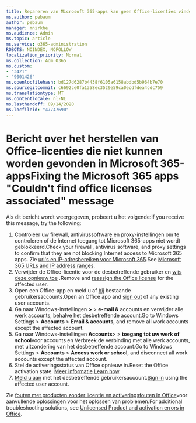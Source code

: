 ```yaml
---
title: Repareren van Microsoft 365-apps kan geen Office-licenties vinden die aan het bericht zijn gekoppeld
ms.author: pebaum
author: pebaum
manager: mnirkhe
ms.audience: Admin
ms.topic: article
ms.service: o365-administration
ROBOTS: NOINDEX, NOFOLLOW
localization_priority: Normal
ms.collection: Adm_O365
ms.custom:
- "3421"
- "9001426"
ms.openlocfilehash: bd127d6287b4438f6105a6158abdbd5b964b7e70
ms.sourcegitcommit: c6692ce0fa1358ec3529e59ca0ecdfdea4cdc759
ms.translationtype: MT
ms.contentlocale: nl-NL
ms.lasthandoff: 09/14/2020
ms.locfileid: "47747690"
---
```

# <a name="fixing-the-microsoft-365-apps-couldnt-find-office-licenses-associated-message"></a><span data-ttu-id="d2838-102">Bericht over het herstellen van Office-licenties die niet kunnen worden gevonden in Microsoft 365-apps</span><span class="sxs-lookup"><span data-stu-id="d2838-102">Fixing the Microsoft 365 apps "Couldn't find office licenses associated" message</span></span>

<span data-ttu-id="d2838-103">Als dit bericht wordt weergegeven, probeert u het volgende:</span><span class="sxs-lookup"><span data-stu-id="d2838-103">If you receive this message, try the following:</span></span>

1. <span data-ttu-id="d2838-104">Controleer uw firewall, antivirussoftware en proxy-instellingen om te controleren of de Internet toegang tot Microsoft 365-apps niet wordt geblokkeerd.</span><span class="sxs-lookup"><span data-stu-id="d2838-104">Check your firewall, antivirus software, and proxy settings to confirm that they are not blocking Internet access to Microsoft 365 apps.</span></span> <span data-ttu-id="d2838-105">Zie [url's en IP-adresbereiken voor Microsoft 365](https://docs.microsoft.com/office365/enterprise/urls-and-ip-address-ranges).</span><span class="sxs-lookup"><span data-stu-id="d2838-105">See [Microsoft 365 URLs and IP address ranges](https://docs.microsoft.com/office365/enterprise/urls-and-ip-address-ranges).</span></span>
2. <span data-ttu-id="d2838-106">Verwijder de Office-licentie voor de desbetreffende gebruiker en [wijs deze opnieuw toe](https://docs.microsoft.com/microsoft-365/admin/manage/assign-licenses-to-users) .</span><span class="sxs-lookup"><span data-stu-id="d2838-106">Remove and [reassign the Office license](https://docs.microsoft.com/microsoft-365/admin/manage/assign-licenses-to-users) for the affected user.</span></span> 
3. <span data-ttu-id="d2838-107">Open een Office-app en meld u af [bij](https://support.office.com/article/5a20dc11-47e9-4b6f-945d-478cb6d92071) bestaande gebruikersaccounts.</span><span class="sxs-lookup"><span data-stu-id="d2838-107">Open an Office app and [sign out](https://support.office.com/article/5a20dc11-47e9-4b6f-945d-478cb6d92071) of any existing user accounts.</span></span>
4. <span data-ttu-id="d2838-108">Ga naar Windows-instellingen **>**  >  **e-mail &** accounts en verwijder alle werk accounts, behalve het desbetreffende account.</span><span class="sxs-lookup"><span data-stu-id="d2838-108">Go to Windows Settings > **Accounts** > **Email & accounts**, and remove all work accounts except the affected account.</span></span>
5. <span data-ttu-id="d2838-109">Ga naar Windows-instellingen **Accounts**>  >  **toegang tot uw werk of school**voor accounts en Verbreek de verbinding met alle werk accounts, met uitzondering van het desbetreffende account.</span><span class="sxs-lookup"><span data-stu-id="d2838-109">Go to Windows Settings > **Accounts** > **Access work or school**, and disconnect all work accounts except the affected account.</span></span>
6. <span data-ttu-id="d2838-110">Stel de activeringsstatus van Office opnieuw in.</span><span class="sxs-lookup"><span data-stu-id="d2838-110">Reset the Office activation state.</span></span> <span data-ttu-id="d2838-111">[Meer informatie](https://docs.microsoft.com/office365/troubleshoot/activation/reset-office-365-proplus-activation-state).</span><span class="sxs-lookup"><span data-stu-id="d2838-111">[Learn how](https://docs.microsoft.com/office365/troubleshoot/activation/reset-office-365-proplus-activation-state).</span></span>
7. <span data-ttu-id="d2838-112">[Meld u aan](https://support.office.com/article/628ea040-f265-49de-b986-be09c3ebf8a9) met het desbetreffende gebruikersaccount.</span><span class="sxs-lookup"><span data-stu-id="d2838-112">[Sign in](https://support.office.com/article/628ea040-f265-49de-b986-be09c3ebf8a9) using the affected user account.</span></span>

<span data-ttu-id="d2838-113">Zie [fouten met producten zonder licentie en activeringsfouten in Office](https://support.office.com/Article/0d23d3c0-c19c-4b2f-9845-5344fedc4380)voor aanvullende oplossingen voor het oplossen van problemen.</span><span class="sxs-lookup"><span data-stu-id="d2838-113">For additional troubleshooting solutions, see [Unlicensed Product and activation errors in Office](https://support.office.com/Article/0d23d3c0-c19c-4b2f-9845-5344fedc4380).</span></span>